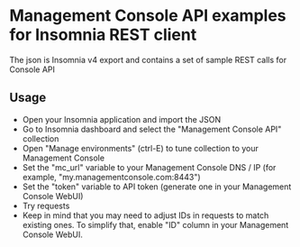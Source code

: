 # Management Console API examples for Insomnia REST client
The json is Insomnia v4 export and contains a set of sample REST calls for Console API 

## Usage
- Open your Insomnia application and import the JSON
- Go to Insomnia dashboard and select the "Management Console API" collection
- Open "Manage environments" (ctrl-E) to tune collection to your Management Console
- Set the "mc_url" variable to your Management Console DNS / IP (for example, "my.managementconsole.com:8443")
- Set the "token" variable to API token (generate one in your Management Console WebUI)
- Try requests
- Keep in mind that you may need to adjust IDs in requests to match existing ones. To simplify that, enable "ID" column in your Management Console WebUI.